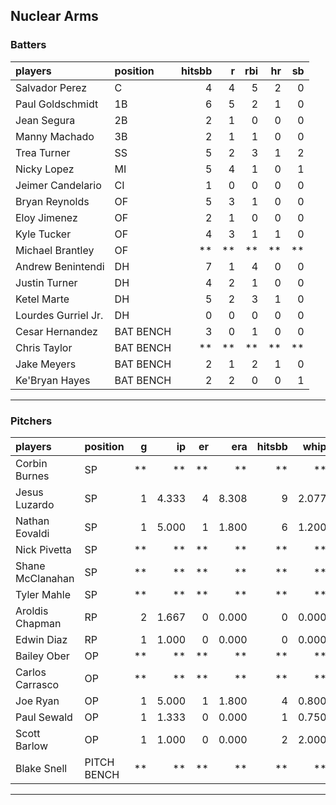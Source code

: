 ## Nuclear Arms

### Batters

 
|players             |position  | hitsbb|  r| rbi| hr| sb| 
|:-------------------|:---------|------:|--:|---:|--:|--:| 
|Salvador Perez      |C         |      4|  4|   5|  2|  0| 
|Paul Goldschmidt    |1B        |      6|  5|   2|  1|  0| 
|Jean Segura         |2B        |      2|  1|   0|  0|  0| 
|Manny Machado       |3B        |      2|  1|   1|  0|  0| 
|Trea Turner         |SS        |      5|  2|   3|  1|  2| 
|Nicky Lopez         |MI        |      5|  4|   1|  0|  1| 
|Jeimer Candelario   |CI        |      1|  0|   0|  0|  0| 
|Bryan Reynolds      |OF        |      5|  3|   1|  0|  0| 
|Eloy Jimenez        |OF        |      2|  1|   0|  0|  0| 
|Kyle Tucker         |OF        |      4|  3|   1|  1|  0| 
|Michael Brantley    |OF        |     **| **|  **| **| **| 
|Andrew Benintendi   |DH        |      7|  1|   4|  0|  0| 
|Justin Turner       |DH        |      4|  2|   1|  0|  0| 
|Ketel Marte         |DH        |      5|  2|   3|  1|  0| 
|Lourdes Gurriel Jr. |DH        |      0|  0|   0|  0|  0| 
|Cesar Hernandez     |BAT BENCH |      3|  0|   1|  0|  0| 
|Chris Taylor        |BAT BENCH |     **| **|  **| **| **| 
|Jake Meyers         |BAT BENCH |      2|  1|   2|  1|  0| 
|Ke'Bryan Hayes      |BAT BENCH |      2|  2|   0|  0|  1| 


* * *

### Pitchers

 
|players          |position    |  g|    ip| er|   era| hitsbb|  whip| so|  w| sv| 
|:----------------|:-----------|--:|-----:|--:|-----:|------:|-----:|--:|--:|--:| 
|Corbin Burnes    |SP          | **|    **| **|    **|     **|    **| **| **| **| 
|Jesus Luzardo    |SP          |  1| 4.333|  4| 8.308|      9| 2.077|  1|  0|  0| 
|Nathan Eovaldi   |SP          |  1| 5.000|  1| 1.800|      6| 1.200|  9|  0|  0| 
|Nick Pivetta     |SP          | **|    **| **|    **|     **|    **| **| **| **| 
|Shane McClanahan |SP          | **|    **| **|    **|     **|    **| **| **| **| 
|Tyler Mahle      |SP          | **|    **| **|    **|     **|    **| **| **| **| 
|Aroldis Chapman  |RP          |  2| 1.667|  0| 0.000|      0| 0.000|  4|  0|  1| 
|Edwin Diaz       |RP          |  1| 1.000|  0| 0.000|      0| 0.000|  0|  0|  0| 
|Bailey Ober      |OP          | **|    **| **|    **|     **|    **| **| **| **| 
|Carlos Carrasco  |OP          | **|    **| **|    **|     **|    **| **| **| **| 
|Joe Ryan         |OP          |  1| 5.000|  1| 1.800|      4| 0.800|  5|  0|  0| 
|Paul Sewald      |OP          |  1| 1.333|  0| 0.000|      1| 0.750|  1|  0|  0| 
|Scott Barlow     |OP          |  1| 1.000|  0| 0.000|      2| 2.000|  0|  0|  1| 
|Blake Snell      |PITCH BENCH | **|    **| **|    **|     **|    **| **| **| **| 


* * *


